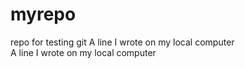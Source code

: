 # myrepo
repo for testing git
A line I wrote on my local computer  
A line I wrote on my local computer  
